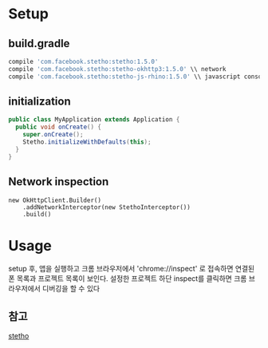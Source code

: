 # Setup
## build.gradle
```groovy
compile 'com.facebook.stetho:stetho:1.5.0'
compile 'com.facebook.stetho:stetho-okhttp3:1.5.0' \\ network
compile 'com.facebook.stetho:stetho-js-rhino:1.5.0' \\ javascript console
```
## initialization
```java
public class MyApplication extends Application {
  public void onCreate() {
    super.onCreate();
    Stetho.initializeWithDefaults(this);
  }
}
```
## Network inspection
```
new OkHttpClient.Builder()
    .addNetworkInterceptor(new StethoInterceptor())
    .build()
```

# Usage
setup 후, 앱을 실행하고 크롬 브라우저에서 'chrome://inspect' 로 접속하면 연결된 폰 목록과 프로젝트 목록이 보인다.
설정한 프로젝트 하단 inspect를 클릭하면 크롬 브라우저에서 디버깅을 할 수 있다

## 참고
[stetho](https://github.com/facebook/stetho)
